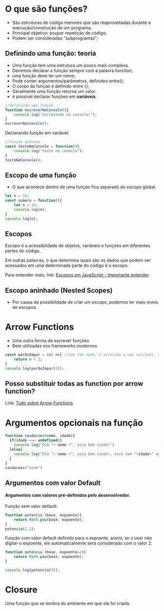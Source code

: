 # O que são funções?
- São estruturas de código menores que são reaproveitadas durante a execução/construção de um programa.
- Principal objetivo: poupar repetição de código;
- Podem ser consideradas "subprogramas";

## Definindo uma função: teoria
- Uma função tem uma estrutura um pouco mais complexa.
- Devemos declarar a função sempre com a palavra function;
- uma função deve ter um nome;
- Pode conter argumentos/parâmetros, definidos entre();
- O corpo da função é definido entre {};
- Geralmente uma função retorna um valor.
- é possível declarar funções em **variáveis**.
```javascript
//definindo uma função
function escreverNoConsole(){
    console.log("escrevendo no console!");
}
escreverNoConsole();
```
Declarando função em variável:
```javascript
//função anônima
const textoNoConsole = function(){
    console.log("Texto no conosle");
}
textoNoConsole();
``` 
## Escopo de uma função
- O que acontece dentro de uma função fica separado do escopo global. 
```javascript
let n = 10;
const numero = function(){
    let n = 10;
    console.log(n);
}
console.log(n);
```

## Escopos

Escopo é a acessibilidade de objetos, variáveis e funções em diferentes partes do código.

Em outras palavras, o que determina quais são os dados que podem ser acessados em uma determinada parte do código é o escopo.

Para entender mais, link:
[Escopos em JavaScript - Importante entender](http://imasters.com.br/desenvolvimento/escopos-em-javascript "Escopos em JavaScript - Importante entender")

## Escopo aninhado (Nested Scopes)
- Por causa da possibilidade de criar um escopo, podemos ter mais níveis de escopos.

# Arrow Functions

- Uma outra forma de escrever funções
- Bem utilizadas nos frameworks modernos
```javascript
const parOuImpar = (n) =>{ //não tem nome, é atrelada a uma variável, não necessita do function
    return n % 2;
}
console.log(parOuImpar(3));
```
## Posso substituir todas as **function** por **arrow function**?
 Link: [Tudo sobre Arrow Functions](https://blog.da2k.com.br/2019/01/07/javascript-tudo-sobre-arrow-functions/ "Tudo sobre Arrow Functions")

# Argumentos opcionais na função
```javascript
function saudacoes(nome, idade){
  if(idade === undefined){
    console.log("Olá "+ nome +", seja bem vindo!")
  }else{
    console.log("Olá "+ nome +", seja bem vindo!, você tem "+idade+" anos.")
  }
}
saudacoes("wine")
```
## Argumentos com valor Default
#### Argumentos com valores pré-definidos pelo desenvolvedor.
Função sem valor default:
```javascript
function potencia (base, expoente){
    return Math.pow(base, expoente);
}
potencia(2,2);
```
Função com valor default definido para o expoente, assim, se o user não digitar
o expoente, ele automaticamente será considerado com o valor 2.
```javascript
function potencia (base, expoente=2){
    return Math.pow(base, expoente);
}

console.log(potencia(2));
```
# Closure
Uma função que se lembra do ambiente em que ela foi criada.
